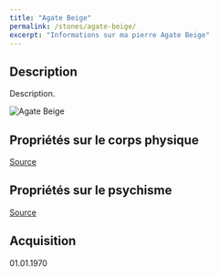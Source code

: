 ```yaml
---
title: "Agate Beige"
permalink: /stones/agate-beige/
excerpt: "Informations sur ma pierre Agate Beige"
---
```


## Description
Description.

![Agate Beige](/images/stones//images/AgateBeige_Africa_2010.jpg "Agate Beige")

## Propriétés sur le corps physique


[Source](https://)


## Propriétés sur le psychisme


[Source](https://)

## Acquisition


01.01.1970
